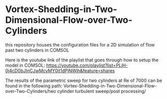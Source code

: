 # Vortex-Shedding-in-Two-Dimensional-Flow-over-Two-Cylinders
this repository houses the configuration files for a 2D simulation of flow past two cylinders in COMSOL


Here is the youtube link of the playlist that goes through how to setup the model in COMSOL:
https://youtube.com/playlist?list=PLjH-0j4cD0bJInCJwMcyMY0it1dPjNWjh&feature=shares

The results of the parametric sweep for two cylinders at Re of 7000 can be found in the following path:
Vortex-Shedding-in-Two-Dimensional-Flow-over-Two-Cylinders/two cylinder turbulent sweep/post processing/
